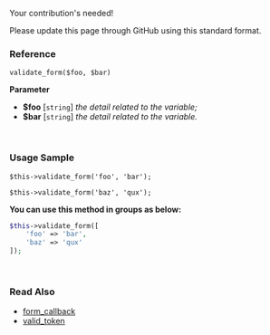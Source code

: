 Your contribution's needed!

Please update this page through GitHub using this standard format.

### Reference
`validate_form($foo, $bar)`

**Parameter**
* **$foo** [`string`] *the detail related to the variable;*
* **$bar** [`string`] *the detail related to the variable.*

&nbsp;

### Usage Sample
`$this->validate_form('foo', 'bar');`

`$this->validate_form('baz', 'qux');`

**You can use this method in groups as below:**
```php
$this->validate_form([
    'foo' => 'bar',
    'baz' => 'qux'
]);
```

&nbsp;

### Read Also
* [form_callback](./form_callback)
* [valid_token](./valid_token)
